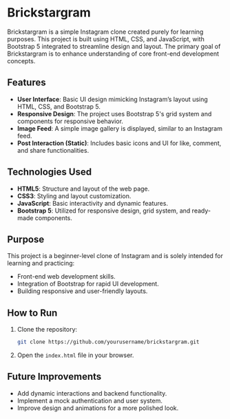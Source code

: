 # Brickstargram

Brickstargram is a simple Instagram clone created purely for learning purposes. This project is built using HTML, CSS, and JavaScript, with Bootstrap 5 integrated to streamline design and layout. The primary goal of Brickstargram is to enhance understanding of core front-end development concepts.

## Features

- **User Interface**: Basic UI design mimicking Instagram’s layout using HTML, CSS, and Bootstrap 5.
- **Responsive Design**: The project uses Bootstrap 5's grid system and components for responsive behavior.
- **Image Feed**: A simple image gallery is displayed, similar to an Instagram feed.
- **Post Interaction (Static)**: Includes basic icons and UI for like, comment, and share functionalities.

## Technologies Used

- **HTML5**: Structure and layout of the web page.
- **CSS3**: Styling and layout customization.
- **JavaScript**: Basic interactivity and dynamic features.
- **Bootstrap 5**: Utilized for responsive design, grid system, and ready-made components.

## Purpose

This project is a beginner-level clone of Instagram and is solely intended for learning and practicing:

- Front-end web development skills.
- Integration of Bootstrap for rapid UI development.
- Building responsive and user-friendly layouts.

## How to Run

1. Clone the repository:
   ```bash
   git clone https://github.com/yourusername/brickstargram.git
   ```
2. Open the `index.html` file in your browser.

## Future Improvements

- Add dynamic interactions and backend functionality.
- Implement a mock authentication and user system.
- Improve design and animations for a more polished look.
